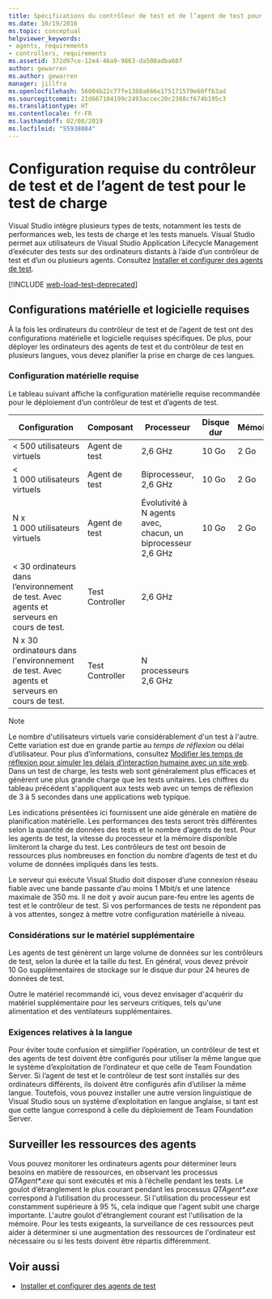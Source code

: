 ```yaml
---
title: Spécifications du contrôleur de test et de l’agent de test pour le test de charge
ms.date: 10/19/2016
ms.topic: conceptual
helpviewer_keywords:
- agents, requirements
- controllers, requirements
ms.assetid: 372d97ce-12e4-46a9-9863-da508adba68f
author: gewarren
ms.author: gewarren
manager: jillfra
ms.openlocfilehash: 56004b22c77fe1388a666e175171579e60ffb3ad
ms.sourcegitcommit: 21d667104199c2493accec20c2388cf674b195c3
ms.translationtype: HT
ms.contentlocale: fr-FR
ms.lasthandoff: 02/08/2019
ms.locfileid: "55938084"
---
```

# <a name="test-controller-and-test-agent-requirements-for-load-testing"></a>Configuration requise du contrôleur de test et de l’agent de test pour le test de charge

Visual Studio intègre plusieurs types de tests, notamment les tests de performances web, les tests de charge et les tests manuels. Visual Studio permet aux utilisateurs de Visual Studio Application Lifecycle Management d’exécuter des tests sur des ordinateurs distants à l’aide d’un contrôleur de test et d’un ou plusieurs agents. Consultez [Installer et configurer des agents de test](../test/lab-management/install-configure-test-agents.md).

[!INCLUDE [web-load-test-deprecated](includes/web-load-test-deprecated.md)]

## <a name="hardware-and-software-requirements"></a>Configurations matérielle et logicielle requises

À la fois les ordinateurs du contrôleur de test et de l’agent de test ont des configurations matérielle et logicielle requises spécifiques. De plus, pour déployer les ordinateurs des agents de test et du contrôleur de test en plusieurs langues, vous devez planifier la prise en charge de ces langues.

### <a name="hardware-requirements"></a>Configuration matérielle requise

Le tableau suivant affiche la configuration matérielle requise recommandée pour le déploiement d’un contrôleur de test et d’agents de test.

|**Configuration**|**Composant**|**Processeur**|**Disque dur**|**Mémoire**|
|-|-------------------|-|------------|-|
|< 500 utilisateurs virtuels|Agent de test|2,6 GHz|10 Go|2 Go|
|< 1 000 utilisateurs virtuels|Agent de test|Biprocesseur, 2,6 GHz|10 Go|2 Go|
|N x 1 000 utilisateurs virtuels|Agent de test|Évolutivité à N agents avec, chacun, un biprocesseur 2,6 GHz|10 Go|2 Go|
|\< 30 ordinateurs dans l’environnement de test. Avec agents et serveurs en cours de test.|Test Controller|2,6 GHz|||
|N x 30 ordinateurs dans l'environnement de test. Avec agents et serveurs en cours de test.|Test Controller|N processeurs 2,6 GHz|||

> [!NOTE]
> Le nombre d'utilisateurs virtuels varie considérablement d'un test à l'autre. Cette variation est due en grande partie au *temps de réflexion* ou délai d’utilisateur. Pour plus d’informations, consultez [Modifier les temps de réflexion pour simuler les délais d’interaction humaine avec un site web](../test/edit-think-times-in-load-test-scenarios.md). Dans un test de charge, les tests web sont généralement plus efficaces et génèrent une plus grande charge que les tests unitaires. Les chiffres du tableau précédent s'appliquent aux tests web avec un temps de réflexion de 3 à 5 secondes dans une applications web typique.

Les indications présentées ici fournissent une aide générale en matière de planification matérielle. Les performances des tests seront très différentes selon la quantité de données des tests et le nombre d’agents de test. Pour les agents de test, la vitesse du processeur et la mémoire disponible limiteront la charge du test. Les contrôleurs de test ont besoin de ressources plus nombreuses en fonction du nombre d’agents de test et du volume de données impliqués dans les tests.

Le serveur qui exécute Visual Studio doit disposer d’une connexion réseau fiable avec une bande passante d’au moins 1 Mbit/s et une latence maximale de 350 ms. Il ne doit y avoir aucun pare-feu entre les agents de test et le contrôleur de test. Si vos performances de tests ne répondent pas à vos attentes, songez à mettre votre configuration matérielle à niveau.

### <a name="additional-hardware-considerations"></a>Considérations sur le matériel supplémentaire

Les agents de test génèrent un large volume de données sur les contrôleurs de test, selon la durée et la taille du test. En général, vous devez prévoir 10 Go supplémentaires de stockage sur le disque dur pour 24 heures de données de test.

Outre le matériel recommandé ici, vous devez envisager d'acquérir du matériel supplémentaire pour les serveurs critiques, tels qu'une alimentation et des ventilateurs supplémentaires.

### <a name="language-requirements"></a>Exigences relatives à la langue

Pour éviter toute confusion et simplifier l’opération, un contrôleur de test et des agents de test doivent être configurés pour utiliser la même langue que le système d’exploitation de l’ordinateur et que celle de Team Foundation Server. Si l’agent de test et le contrôleur de test sont installés sur des ordinateurs différents, ils doivent être configurés afin d’utiliser la même langue. Toutefois, vous pouvez installer une autre version linguistique de Visual Studio sous un système d’exploitation en langue anglaise, si tant est que cette langue correspond à celle du déploiement de Team Foundation Server.

## <a name="monitor-agent-resources"></a>Surveiller les ressources des agents

Vous pouvez monitorer les ordinateurs agents pour déterminer leurs besoins en matière de ressources, en observant les processus *QTAgent\*.exe* qui sont exécutés et mis à l’échelle pendant les tests. Le goulot d’étranglement le plus courant pendant les processus *QTAgent\*.exe* correspond à l’utilisation du processeur. Si l'utilisation du processeur est constamment supérieure à 95 %, cela indique que l'agent subit une charge importante. L'autre goulot d'étranglement courant est l'utilisation de la mémoire. Pour les tests exigeants, la surveillance de ces ressources peut aider à déterminer si une augmentation des ressources de l'ordinateur est nécessaire ou si les tests doivent être répartis différemment.

## <a name="see-also"></a>Voir aussi

- [Installer et configurer des agents de test](../test/lab-management/install-configure-test-agents.md)